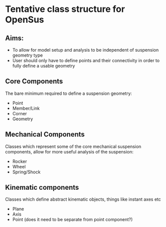 # Tentative class structure for OpenSus

## Aims:
- To allow for model setup and analysis to be independent of suspension geometry type
- User should only have to define points and their connectivity in order to fully define a usable geometry

## Core Components
The bare minimum required to define a suspension geometry:
- Point
- Member/Link
- Corner
- Geometry

## Mechanical Components
Classes which represent some of the core mechanical suspension components, allow for more useful analysis of the suspension:
- Rocker
- Wheel
- Spring/Shock

## Kinematic components
Classes which define abstract kinematic objects, things like instant axes etc
- Plane
- Axis
- Point (does it need to be separate from point component?)
